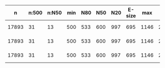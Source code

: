 n      |n:500  |n:N50  |min  |N80  |N50  |N20  |E-size  |max   |sum    |name
---    |---    |---    |---  |---  |---  |---  |---     |---   |---    |---
17893  |31     |13     |500  |533  |600  |997  |695     |1146  |20030  |/home/ke/Desktop/SeqCap/data/raw_assembly/results/combined/combined_k21_cov_default-unitigs.fa
17893  |31     |13     |500  |533  |600  |997  |695     |1146  |20030  |/home/ke/Desktop/SeqCap/data/raw_assembly/results/combined/combined_k21_cov_default-contigs.fa
17893  |31     |13     |500  |533  |600  |997  |695     |1146  |20030  |/home/ke/Desktop/SeqCap/data/raw_assembly/results/combined/combined_k21_cov_default-scaffolds.fa
